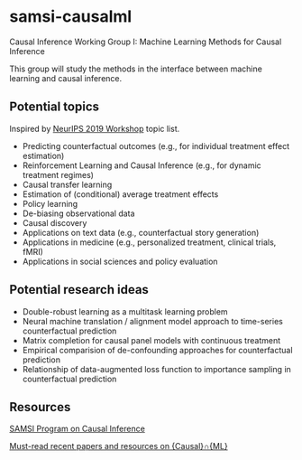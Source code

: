 # samsi-causalml
Causal Inference Working Group I: Machine Learning Methods for Causal Inference

This group will study the methods in the interface between machine learning and causal inference. 


## Potential topics

Inspired by [NeurIPS 2019 Workshop](http://tripods.cis.cornell.edu/neurips19_causalml/) topic list. 

<ul>
<li>Predicting counterfactual outcomes (e.g., for individual treatment effect estimation) </li>
<li>Reinforcement Learning and Causal Inference (e.g., for dynamic treatment regimes) </li>
<li>Causal transfer learning</li>
<li>Estimation of (conditional) average treatment effects</li>
<li>Policy learning</li>
<li>De-biasing observational data</li>
<li>Causal discovery</li>
<li>Applications on text data (e.g., counterfactual story generation) </li>
<li>Applications in medicine (e.g., personalized treatment, clinical trials, fMRI)</li>
<li>Applications in social sciences and policy evaluation</li>
</ul>

## Potential research ideas

<ul>
<li> Double-robust learning as a multitask learning problem </li>
<li> Neural machine translation / alignment model approach to time-series counterfactual prediction </li>
<li> Matrix completion for causal panel models with continuous treatment</li>
<li> Empirical comparision of de-confounding approaches for counterfactual prediction </li>
<li> Relationship of data-augmented loss function to importance sampling in counterfactual prediction </li>
</ul>

## Resources

[SAMSI Program on Causal Inference](https://www.samsi.info/programs-and-activities/semester-long-programs/2020-spring-semester-program-on-causal-inference/)

[Must-read recent papers and resources on {Causal}∩{ML}](https://github.com/jvpoulos/causal-ml)